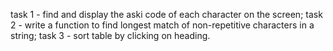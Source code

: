 task 1 - find and display the aski code of each character on the screen;
task 2 - write a function to find longest match of non-repetitive characters
  in a string;
task 3 - sort table by clicking on heading.